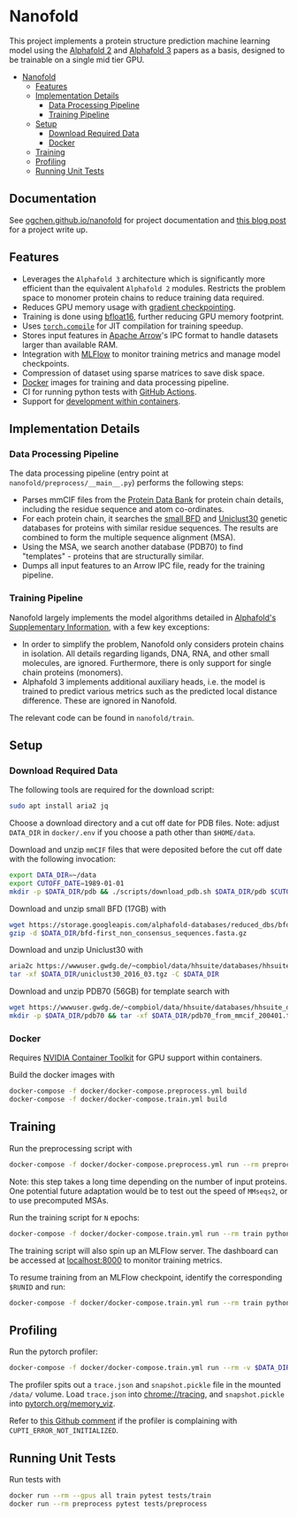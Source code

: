 # Nanofold
This project implements a protein structure prediction machine learning model using the [Alphafold 2](https://www.nature.com/articles/s41586-021-03819-2) and [Alphafold 3](https://www.nature.com/articles/s41586-024-07487-w) papers as a basis, designed to be trainable on a single mid tier GPU.

- [Nanofold](#nanofold)
  - [Features](#features)
  - [Implementation Details](#implementation-details)
    - [Data Processing Pipeline](#data-processing-pipeline)
    - [Training Pipeline](#training-pipeline)
  - [Setup](#setup)
    - [Download Required Data](#download-required-data)
    - [Docker](#docker)
  - [Training](#training)
  - [Profiling](#profiling)
  - [Running Unit Tests](#running-unit-tests)

## Documentation
See [ogchen.github.io/nanofold](https://ogchen.github.io/nanofold/) for project documentation and [this blog post](https://medium.com/@ogchen/the-worst-method-for-learning-ml-reproducing-alphafold-8e9badfacce9) for a project write up.

## Features
* Leverages the `Alphafold 3` architecture which is significantly more efficient than the equivalent `Alphafold 2` modules. Restricts the problem space to monomer protein chains to reduce training data required.
* Reduces GPU memory usage with [gradient checkpointing](https://pytorch.org/docs/stable/checkpoint.html).
* Training is done using [bfloat16](https://pytorch.org/docs/stable/amp.html), further reducing GPU memory footprint.
* Uses [`torch.compile`](https://pytorch.org/docs/stable/generated/torch.compile.html) for JIT compilation for training speedup.
* Stores input features in [Apache Arrow](https://arrow.apache.org/docs/index.html)'s IPC format to handle datasets larger than available RAM.
* Integration with [MLFlow](https://mlflow.org/) to monitor training metrics and manage model checkpoints.
* Compression of dataset using sparse matrices to save disk space.
* [Docker](https://www.docker.com/) images for training and data processing pipeline.
* CI for running python tests with [GitHub Actions](https://docs.github.com/en/actions).
* Support for [development within containers](https://code.visualstudio.com/docs/devcontainers/containers).


## Implementation Details
### Data Processing Pipeline
The data processing pipeline (entry point at `nanofold/preprocess/__main__.py`) performs the following steps:
* Parses mmCIF files from the [Protein Data Bank](https://www.rcsb.org/) for protein chain details, including the residue sequence and atom co-ordinates.
* For each protein chain, it searches the [small BFD](https://bfd.mmseqs.com/) and [Uniclust30](https://uniclust.mmseqs.com/) genetic databases for proteins with similar residue sequences. The results are combined to form the multiple sequence alignment (MSA).
* Using the MSA, we search another database (PDB70) to find "templates" - proteins that are structurally similar.
* Dumps all input features to an Arrow IPC file, ready for the training pipeline.

### Training Pipeline
Nanofold largely implements the model algorithms detailed in [Alphafold's Supplementary Information](https://static-content.springer.com/esm/art%3A10.1038%2Fs41586-024-07487-w/MediaObjects/41586_2024_7487_MOESM1_ESM.pdf), with a few key exceptions:
* In order to simplify the problem, Nanofold only considers protein chains in isolation. All details regarding ligands, DNA, RNA, and other small molecules, are ignored. Furthermore, there is only support for single chain proteins (monomers).
* Alphafold 3 implements additional auxiliary heads, i.e. the model is trained to predict various metrics such as the predicted local distance difference. These are ignored in Nanofold.

The relevant code can be found in `nanofold/train`.

## Setup
### Download Required Data
The following tools are required for the download script:
```bash
sudo apt install aria2 jq
```

Choose a download directory and a cut off date for PDB files. Note: adjust `DATA_DIR` in `docker/.env` if you choose a path
other than `$HOME/data`.

Download and unzip `mmCIF` files that were deposited before the cut off date with the following invocation:
```bash
export DATA_DIR=~/data
export CUTOFF_DATE=1989-01-01
mkdir -p $DATA_DIR/pdb && ./scripts/download_pdb.sh $DATA_DIR/pdb $CUTOFF_DATE
```

Download and unzip small BFD (17GB) with
```bash
wget https://storage.googleapis.com/alphafold-databases/reduced_dbs/bfd-first_non_consensus_sequences.fasta.gz -P $DATA_DIR
gzip -d $DATA_DIR/bfd-first_non_consensus_sequences.fasta.gz
```

Download and unzip Uniclust30 with
```bash
aria2c https://wwwuser.gwdg.de/~compbiol/data/hhsuite/databases/hhsuite_dbs/old-releases/uniclust30_2016_03.tgz -d $DATA_DIR
tar -xf $DATA_DIR/uniclust30_2016_03.tgz -C $DATA_DIR
```

Download and unzip PDB70 (56GB) for template search with
```bash
wget https://wwwuser.gwdg.de/~compbiol/data/hhsuite/databases/hhsuite_dbs/old-releases/pdb70_from_mmcif_200401.tar.gz -P $DATA_DIR
mkdir -p $DATA_DIR/pdb70 && tar -xf $DATA_DIR/pdb70_from_mmcif_200401.tar.gz -C $DATA_DIR/pdb70
```

### Docker
Requires [NVIDIA Container Toolkit](https://docs.nvidia.com/datacenter/cloud-native/container-toolkit/latest/install-guide.html)
for GPU support within containers.

Build the docker images with
```bash
docker-compose -f docker/docker-compose.preprocess.yml build
docker-compose -f docker/docker-compose.train.yml build
```

## Training
Run the preprocessing script with
```bash
docker-compose -f docker/docker-compose.preprocess.yml run --rm preprocess python -m nanofold.preprocess -m /data/pdb/ -c /preprocess/ -o /preprocess/features.arrow --small_bfd /data/bfd-first_non_consensus_sequences.fasta --pdb70 /data/pdb70/pdb70 --uniclust30 /data/uniclust30_2016_03/uniclust30_2016_03
```
Note: this step takes a long time depending on the number of input proteins. One potential future adaptation would be to test out the speed of `MMseqs2`, or to use precomputed MSAs.

Run the training script for `N` epochs:
```bash
docker-compose -f docker/docker-compose.train.yml run --rm train python -m nanofold.train -c config/config.json -i /preprocess/features.arrow --mlflow --max-epoch $N
```
The training script will also spin up an MLFlow server. The dashboard can be accessed at [localhost:8000](http://localhost:8000/) to monitor training metrics.

To resume training from an MLFlow checkpoint, identify the corresponding `$RUNID` and run:
```bash
docker-compose -f docker/docker-compose.train.yml run --rm train python -m nanofold.train -r $RUNID -i /preprocess/features.arrow --mlflow --max-epoch $N
```

## Profiling
Run the pytorch profiler:
```bash
docker-compose -f docker/docker-compose.train.yml run --rm -v $DATA_DIR:/data train python -m nanofold.profile -c config/config.json -i /preprocess/features.arrow --mode time --mode memory
```
The profiler spits out a `trace.json` and `snapshot.pickle` file in the mounted `/data/` volume.
Load `trace.json` into [chrome://tracing](chrome://tracing/), and `snapshot.pickle` into [pytorch.org/memory_viz](https://pytorch.org/memory_viz).

Refer to [this Github comment](https://github.com/pytorch/pytorch/issues/99615#issuecomment-1827386273) if the profiler is complaining with `CUPTI_ERROR_NOT_INITIALIZED`.

## Running Unit Tests
Run tests with
```bash
docker run --rm --gpus all train pytest tests/train
docker run --rm preprocess pytest tests/preprocess
```
